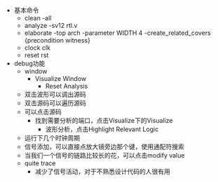- 基本命令
  - clean -all
  - analyze -sv12 rtl.v
  - elaborate -top arch -parameter WIDTH 4 -create_related_covers {precondition witness}
  - clock clk
  - reset rst
- debug功能
  - window
    - Visualize Window
      - Reset Analysis
  - 双击波形可以调出源码
  - 双击源码可以遍历源码
  - 可以点击源码
    - 找到需要分析的端口，点击Visualize下的Visualize
      - 波形分析，点击Highlight Relevant Logic
  - 运行下几个时钟周期
  - 信号添加，可以直接点放大镜旁边那个键，使用通配符搜索
  - 当我们一个信号的链路比较长的花，可以点击modify value
  - quite trace
    - 减少了信号活动，对于不熟悉设计代码的人很有用